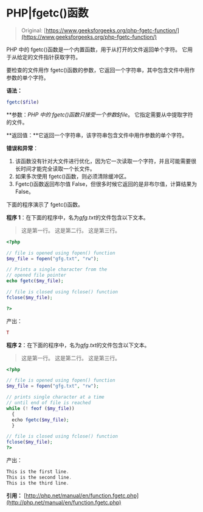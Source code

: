 # PHP|fgetc()函数

> Original: [https://www.geeksforgeeks.org/php-fgetc-function/](https://www.geeksforgeeks.org/php-fgetc-function/)

PHP 中的 fgetc()函数是一个内置函数，用于从打开的文件返回单个字符。 它用于从给定的文件指针获取字符。

要检查的文件用作 fgetc()函数的参数，它返回一个字符串，其中包含文件中用作参数的单个字符。

**语法：**

```php
fgetc($file)
```

**参数：**PHP 中的 fgetc()函数只接受一个参数*$file*。 它指定需要从中提取字符的文件。

**返回值：**它返回一个字符串，该字符串包含文件中用作参数的单个字符。

**错误和异常**：

1.  该函数没有针对大文件进行优化，因为它一次读取一个字符，并且可能需要很长时间才能完全读取一个长文件。
2.  如果多次使用 fgetc()函数，则必须清除缓冲区。
3.  Fgetc()函数返回布尔值 False，但很多时候它返回的是非布尔值，计算结果为 False。

下面的程序演示了 fgetc()函数。

**程序 1**：在下面的程序中，名为*gfg.txt*的文件包含以下文本。

> 这是第一行。
> 这是第二行。
> 这是第三行。

```php
<?php

// file is opened using fopen() function
$my_file = fopen("gfg.txt", "rw");

// Prints a single character from the
// opened file pointer
echo fgetc($my_file);

// file is closed using fclose() function
fclose($my_file);

?>
```

产出：

```php
T
```

**程序 2**：在下面的程序中，名为*gfg.txt*的文件包含以下文本。

> 这是第一行。
> 这是第二行。
> 这是第三行。

```php
<?php

// file is opened using fopen() function
$my_file = fopen("gfg.txt", "rw");

// prints single character at a time
// until end of file is reached
while (! feof ($my_file))
  {
  echo fgetc($my_file);
  }

// file is closed using fclose() function
fclose($my_file);
?>
```

产出：

```php
This is the first line.
This is the second line.
This is the third line.

```

**引用：**
[http://php.net/manual/en/function.fgetc.php](http://php.net/manual/en/function.fgetc.php)